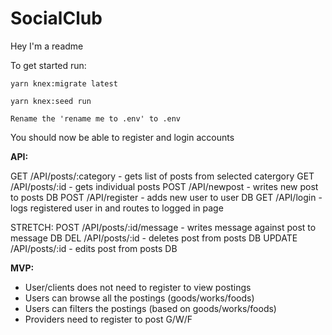 # SocialClub

Hey I'm a readme

To get started run:
```
yarn knex:migrate latest
```
```
yarn knex:seed run
```
```
Rename the 'rename me to .env' to .env
```

You should now be able to register and login accounts


<strong>API:</strong>

GET /API/posts/:category - gets list of posts from selected catergory
GET /API/posts/:id - gets individual posts
POST /API/newpost - writes new post to posts DB
POST /API/register - adds new user to user DB
GET /API/login - logs registered user in and routes to logged in page

STRETCH:
POST /API/posts/:id/message - writes message against post to message DB
DEL /API/posts/:id - deletes post from posts DB
UPDATE /API/posts/:id - edits post from posts DB 

<strong>MVP:</strong>

- User/clients does not need to register to view postings
- Users can browse all the postings (goods/works/foods)
- Users can filters the postings (based on goods/works/foods)
- Providers need to register to post G/W/F
